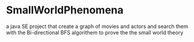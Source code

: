 # SmallWorldPhenomena
a java SE project that create a graph of movies and actors and search them with the Bi-directional BFS algorithem to prove the the small world theory
  
  
